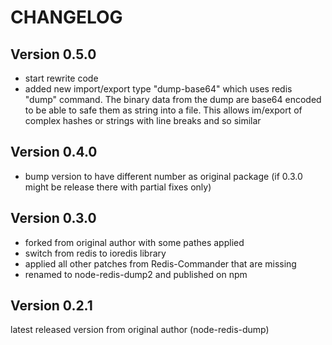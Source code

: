# CHANGELOG

## Version 0.5.0
* start rewrite code
* added new import/export type "dump-base64" which uses redis "dump" command. The binary data from the dump are base64
  encoded to be able to safe them as string into a file. This allows im/export of complex hashes or strings with line 
  breaks and so similar

## Version 0.4.0
* bump version to have different number as original package (if 0.3.0 might be release there with partial fixes only)

## Version 0.3.0
* forked from original author with some pathes applied
* switch from redis to ioredis library
* applied all other patches from Redis-Commander that are missing
* renamed to node-redis-dump2 and published on npm

## Version 0.2.1
latest released version from original author (node-redis-dump)
